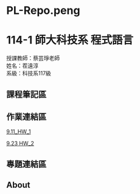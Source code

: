 # PL-Repo.peng

# 114-1 師大科技系 程式語言

授課教師：蔡芸琤老師          
姓名：茬遠淳           
系級：科技系117級              

## 課程筆記區

## 作業連結區

[9.11_HW_1](https://github.com/Yuan-Chun-Chih/HW_1)

[9.23 HW_2](https://github.com/Yuan-Chun-Chih/PL-Repo.peng/blob/main/HW_2.ipynb)

## 專題連結區

## About
